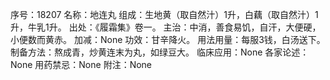 序号：18207
名称：地连丸
组成：生地黄（取自然汁）1升，白藕（取自然汁）1升，牛乳1升。
出处：《履霜集》卷一。
主治：中消，善食易饥，自汗，大便硬，小便数而黄赤。
加减：None
功效：甘辛降火。
用法用量：每服3钱，白汤送下。
制备方法：熬成青，炒黄连末为丸，如绿豆大。
临床应用：None
各家论述：None
用药禁忌：None
附注：None
